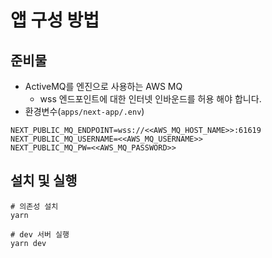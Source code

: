 # 앱 구성 방법

## 준비물

- ActiveMQ를 엔진으로 사용하는 AWS MQ
  - wss 엔드포인트에 대한 인터넷 인바운드를 허용 해야 합니다.
- 환경변수(`apps/next-app/.env`)
```
NEXT_PUBLIC_MQ_ENDPOINT=wss://<<AWS_MQ_HOST_NAME>>:61619
NEXT_PUBLIC_MQ_USERNAME=<<AWS_MQ_USERNAME>>
NEXT_PUBLIC_MQ_PW=<<AWS_MQ_PASSWORD>>
```

## 설치 및 실행

```shell
# 의존성 설치
yarn

# dev 서버 실행
yarn dev
```
